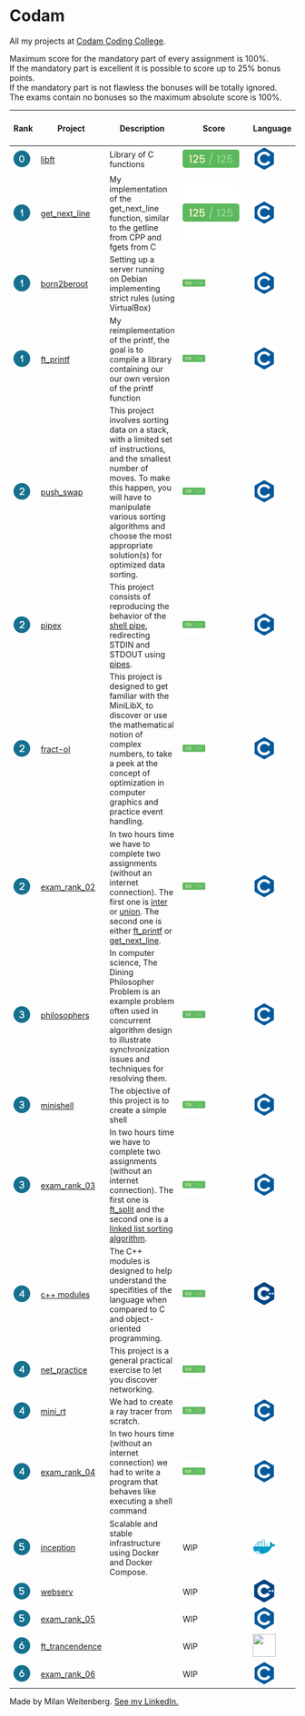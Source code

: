 # Codam
All my projects at [Codam Coding College](https://codam.nl). 

Maximum score for the mandatory part of every assignment is 100%. </br>
If the mandatory part is excellent it is possible to score up to 25% bonus points.</br>
If the mandatory part is not flawless the bonuses will be totally ignored.</br>
The exams contain no bonuses so the maximum absolute score is 100%.</br>

<table>
	<thead>
		<tr>
			<th><h4>Rank</h4></th>
			<th><h4>Project</h4></th>
			<th><h4>Description</h4></th>
			<th width="150px"><h4>Score</h4></th>
			<th><h4>Language</h4></th>
		</tr>
	</thead>
	<tbody>
		<tr>
			<td><img src="img/rank0.png" alt="0" width="30" height="30"/></td>
			<td><a href=libft/>libft</a></td>
			<td>Library of C functions</td>
			<td><img src="img/score125.png" alt="125%" width="100px" height="32px"/></td>
			<td><img src="https://raw.githubusercontent.com/devicons/devicon/master/icons/c/c-plain.svg" alt="c" width="40" height="40"/></td>
		</tr>
		<tr>
			<td><img src="img/rank1.png" alt="1" width="30" height="30"/></td>
			<td><a href=get_next_line/>get_next_line</a></td>
			<td>My implementation of the get_next_line function, similar to the getline from CPP and fgets from C</td>
			<td><img src="img/small125.png" alt="125%" width="100" height="100"/></td>
			<td><img src="https://raw.githubusercontent.com/devicons/devicon/master/icons/c/c-plain.svg" alt="c" width="40" height="40"/></td>
		</tr>
		<tr>
			<td><img src="img/rank1.png" alt="1" width="30" height="30"/></td>
			<td><a href=born2beroot/>born2beroot</a></td>
			<td>Setting up a server running on Debian implementing strict rules (using VirtualBox)</td>
			<td><img src="img/small100.png" alt="100%" width="40" height="40"/></td>
			<td><img src="https://raw.githubusercontent.com/devicons/devicon/master/icons/c/c-plain.svg" alt="c" width="40" height="40"/></td>
		</tr>
		<tr>
			<td><img src="img/rank1.png" alt="1" width="30" height="30"/></td>
			<td><a href=ft_printf/>ft_printf</a></td>
			<td>My reimplementation of the printf, the goal is to compile a library containing our our own version of the printf function</td>
			<td><img src="img/small125.png" alt="125%" width="40" height="40"/></td>
			<td><img src="https://raw.githubusercontent.com/devicons/devicon/master/icons/c/c-plain.svg" alt="c" width="40" height="40"/></td>
		</tr>
		<tr>
			<td><img src="img/rank2.png" alt="2" width="30" height="30"/></td>
			<td><a href=push_swap/>push_swap</a></td>
			<td>This project involves sorting data on a stack, with a limited set of instructions, and the smallest number of moves. To make this happen, you will have to manipulate various sorting algorithms and choose the most appropriate solution(s) for optimized data sorting.</td>
			<td><img src="img/small125.png" alt="125%" width="40" height="40"/></td>
			<td><img src="https://raw.githubusercontent.com/devicons/devicon/master/icons/c/c-plain.svg" alt="c" width="40" height="40"/></td>
		</tr>
		<tr>
			<td><img src="img/rank2.png" alt="2" width="30" height="30"/></td>
			<td><a href=pipex/>pipex</a></td>
			<td>This project consists of reproducing the behavior of the <a href=https://www.geeksforgeeks.org/piping-in-unix-or-linux/>shell pipe</a>, redirecting STDIN and STDOUT using <a href=https://www.geeksforgeeks.org/pipe-system-call/>pipes</a>.</td>
			<td><img src="img/small125.png" alt="125%" width="40" height="40"/></td>
			<td><img src="https://raw.githubusercontent.com/devicons/devicon/master/icons/c/c-plain.svg" alt="c" width="40" height="40"/></td>
		</tr>
		<tr>
			<td><img src="img/rank2.png" alt="2" width="30" height="30"/></td>
			<td><a href=fract-ol/>fract-ol</a></td>
			<td>This project is designed to get familiar with the MiniLibX, to discover or use the mathematical notion of complex numbers, to take a peek at the concept of optimization in computer graphics and practice event handling.</td>
			<td><img src="img/small125.png" alt="125%" width="40" height="40"/></td>
			<td><img src="https://raw.githubusercontent.com/devicons/devicon/master/icons/c/c-plain.svg" alt="c" width="40" height="40"/></td>
		</tr>
		<tr>
			<td><img src="img/rank2.png" alt="2" width="30" height="30"/></td>
			<td><a href=exam_rank_02/>exam_rank_02</a></td>
			<td>In two hours time we have to complete two assignments (without an internet connection). The first one is <a href=exam_rank_02/inter/>inter</a> or <a href=exam_rank_02/union/>union</a>. The second one is either <a href=exam_rank_02/ft_printf/>ft_printf</a> or <a href=exam_rank_02/get_next_line/>get_next_line</a>.</td>
			<td><img src="img/small100.png" alt="100%" width="40" height="40"/></td>
			<td><img src="https://raw.githubusercontent.com/devicons/devicon/master/icons/c/c-plain.svg" alt="c" width="40" height="40"/></td>
		</tr>
		<tr>
			<td><img src="img/rank3.png" alt="3" width="30" height="30"/></td>
			<td><a href=philosophers/>philosophers</a></td>
			<td>In computer science, The Dining Philosopher Problem is an example problem often used in concurrent algorithm design to illustrate synchronization issues and techniques for resolving them.</td>
			<td><img src="img/small121.png" alt="121%" width="40" height="40"/></td>
			<td><img src="https://raw.githubusercontent.com/devicons/devicon/master/icons/c/c-plain.svg" alt="c" width="40" height="40"/></td>
		</tr>
		<tr>
			<td><img src="img/rank3.png" alt="3" width="30" height="30"/></td>
			<td><a href=minishell/>minishell</a></td>
			<td>The objective of this project is to create a simple shell</td>
			<td><img src="img/small125.png" alt="125%" width="40" height="40"/></td>
			<td><img src="https://raw.githubusercontent.com/devicons/devicon/master/icons/c/c-plain.svg" alt="c" width="40" height="40"/></td>
		</tr>
		<tr>
			<td><img src="img/rank3.png" alt="3" width="30" height="30"/></td>
			<td><a href=exam_rank_03/>exam_rank_03</a></td>
			<td>In two hours time we have to complete two assignments (without an internet connection). The first one is <a href=exam_rank_03/ft_split.c>ft_split</a> and the second one is a <a href=exam_rank_03/sorting_linked_list.c>linked list sorting algorithm</a>.</td>
			<td><img src="img/small100.png" alt="100%" width="40" height="40"/></td>
			<td><img src="https://raw.githubusercontent.com/devicons/devicon/master/icons/c/c-plain.svg" alt="c" width="40" height="40"/></td>
		</tr>
		<tr>
			<td><img src="img/rank4.png" alt="4" width="30" height="30"/></td>
			<td><a href=cpp/>c++ modules</a></td>
			<td>The C++ modules is designed to help understand the specifities of the language when compared to C and object-oriented programming.</td>
			<td><img src="img/small100.png" alt="100%" width="40" height="40"/></td>
			<td><img src="https://github.com/devicons/devicon/blob/master/icons/cplusplus/cplusplus-plain.svg" alt="cpp" width="40" height="40"/></td>
		</tr>
		<tr>
			<td><img src="img/rank4.png" alt="4" width="30" height="30"/></td>
			<td><a href=net_practice/>net_practice</a></td>
			<td>This project is a general practical exercise to let you discover networking.</td>
			<td><img src="img/small100.png" alt="100%" width="40" height="40"/></td>
			<td></td>
		</tr>
		<tr>
			<td><img src="img/rank4.png" alt="4" width="30" height="30"/></td>
			<td><a href=mini_rt/>mini_rt</a></td>
			<td>We had to create a ray tracer from scratch.</td>
			<td><img src="img/small125.png" alt="125%" width="40" height="40"/></td>
			<td><img src="https://raw.githubusercontent.com/devicons/devicon/master/icons/c/c-plain.svg" alt="c" width="40" height="40"/></td>
		</tr>
		<tr>
			<td><img src="img/rank4.png" alt="4" width="30" height="30"/></td>
			<td><a href=exam_rank_04/>exam_rank_04</a></td>
			<td>In two hours time (without an internet connection) we had to write a program that behaves like executing a shell command</td>
			<td><img src="img/small100.png" alt="100%" width="40" height="40"/></td>
			<td><img src="https://raw.githubusercontent.com/devicons/devicon/master/icons/c/c-plain.svg" alt="c" width="40" height="40"/></td>
		</tr>
		<tr>
			<td><img src="img/rank5.png" alt="5" width="30" height="30"/></td>
			<td><a href=inception/>inception</a></td>
			<td>Scalable and stable infrastructure using Docker and Docker Compose.</td>
			<td>WIP</td>
			<td><img src="https://github.com/devicons/devicon/blob/master/icons/docker/docker-plain.svg" alt="docker" width="40" height="40"/></td>
		</tr>
		<tr>
			<td><img src="img/rank5.png" alt="5" width="30" height="30"/></td>
			<td><a href=WIP/>webserv</a></td>
			<td></td>
			<td>WIP</td>
			<td><img src="https://github.com/devicons/devicon/blob/master/icons/cplusplus/cplusplus-plain.svg" alt="cpp" width="40" height="40"/></td>
		</tr>
		<tr>
			<td><img src="img/rank5.png" alt="5" width="30" height="30"/></td>
			<td><a href=exam_rank_05/>exam_rank_05</a></td>
			<td></td>
			<td>WIP</td>
			<td><img src="https://raw.githubusercontent.com/devicons/devicon/master/icons/c/c-plain.svg" alt="c" width="40" height="40"/></td>
		</tr>
		<tr>
			<td><img src="img/rank6.png" alt="5" width="30" height="30"/></td>
			<td><a href=ft_trancendenceP/>ft_trancendence</a></td>
			<td></td>
			<td>WIP</td>
			<td><img src="" alt="" width="40" height="40"/></td>
		</tr>
		<tr>
			<td><img src="img/rank6.png" alt="5" width="30" height="30"/></td>
			<td><a href=exam_rank_06/>exam_rank_06</a></td>
			<td></td>
			<td>WIP</td>
			<td><img src="https://raw.githubusercontent.com/devicons/devicon/master/icons/c/c-plain.svg" alt="c" width="40" height="40"/></td>
		</tr>
	</tbody>
</table>
	
Made by Milan Weitenberg. [See my LinkedIn.](https://www.linkedin.com/in/mnweitenberg/)
